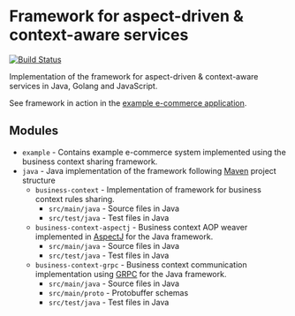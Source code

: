 # Framework for aspect-driven & context-aware services

[![Build Status](https://travis-ci.org/klimesf/diploma-thesis.svg?branch=master)](https://travis-ci.org/klimesf/diploma-thesis)

Implementation of the framework for aspect-driven & context-aware services in Java, Golang and JavaScript.

See framework in action in the [example e-commerce application](https://github.com/klimesf/diploma-thesis/tree/master/example).

## Modules

- `example` - Contains example e-commerce system implemented using the business context sharing framework.
- `java` - Java implementation of the framework following [Maven](https://maven.apache.org/) project structure
  - `business-context` - Implementation of framework for business context rules sharing.
    - `src/main/java` - Source files in Java
    - `src/test/java` - Test files in Java
  - `business-context-aspectj` - Business context AOP weaver implemented in [AspectJ](https://www.eclipse.org/aspectj/) for the Java framework.
    - `src/main/java` - Source files in Java
    - `src/test/java` - Test files in Java
  - `business-context-grpc` - Business context communication implementation using [GRPC](https://grpc.io/) for the Java framework.
    - `src/main/java` - Source files in Java
    - `src/main/proto` - Protobuffer schemas
    - `src/test/java` - Test files in Java
